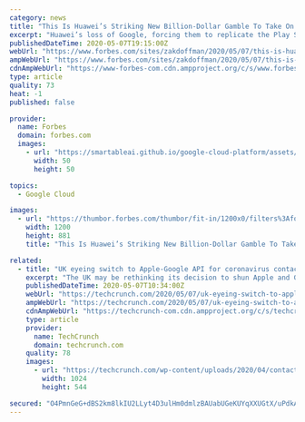 ```yaml
---
category: news
title: "This Is Huawei’s Striking New Billion-Dollar Gamble To Take On Apple, Google (And Tesla)"
excerpt: "Huawei’s loss of Google, forcing them to replicate the Play Store and its underlying services, has sent China’s tech giant down an Apple-shaped path. A leading device manufacturer with its own app ecosystem,"
publishedDateTime: 2020-05-07T19:15:00Z
webUrl: "https://www.forbes.com/sites/zakdoffman/2020/05/07/this-is-huaweis-striking-new-billion-dollar-gamble-to-take-on-apple-google-and-tesla/"
ampWebUrl: "https://www.forbes.com/sites/zakdoffman/2020/05/07/this-is-huaweis-striking-new-billion-dollar-gamble-to-take-on-apple-google-and-tesla/amp/"
cdnAmpWebUrl: "https://www-forbes-com.cdn.ampproject.org/c/s/www.forbes.com/sites/zakdoffman/2020/05/07/this-is-huaweis-striking-new-billion-dollar-gamble-to-take-on-apple-google-and-tesla/amp/"
type: article
quality: 73
heat: -1
published: false

provider:
  name: Forbes
  domain: forbes.com
  images:
    - url: "https://smartableai.github.io/google-cloud-platform/assets/images/organizations/forbes.com-50x50.jpg"
      width: 50
      height: 50

topics:
  - Google Cloud

images:
  - url: "https://thumbor.forbes.com/thumbor/fit-in/1200x0/filters%3Aformat%28jpg%29/https%3A%2F%2Fspecials-images.forbesimg.com%2Fimageserve%2F1192081202%2F0x0.jpg"
    width: 1200
    height: 881
    title: "This Is Huawei’s Striking New Billion-Dollar Gamble To Take On Apple, Google (And Tesla)"

related:
  - title: "UK eyeing switch to Apple-Google API for coronavirus contacts tracing — report"
    excerpt: "The UK may be rethinking its decision to shun Apple and Google’s API for its national coronavirus contacts tracing app, according to the Financial Times, which reported yesterday that the government is paying an IT supplier to investigate whether it can integrate the tech giants’"
    publishedDateTime: 2020-05-07T10:34:00Z
    webUrl: "https://techcrunch.com/2020/05/07/uk-eyeing-switch-to-apple-google-api-for-coronavirus-contacts-tracing-report/"
    ampWebUrl: "https://techcrunch.com/2020/05/07/uk-eyeing-switch-to-apple-google-api-for-coronavirus-contacts-tracing-report/amp/"
    cdnAmpWebUrl: "https://techcrunch-com.cdn.ampproject.org/c/s/techcrunch.com/2020/05/07/uk-eyeing-switch-to-apple-google-api-for-coronavirus-contacts-tracing-report/amp/"
    type: article
    provider:
      name: TechCrunch
      domain: techcrunch.com
    quality: 78
    images:
      - url: "https://techcrunch.com/wp-content/uploads/2020/04/contact-tracing-api-google-apple.png?w=1024"
        width: 1024
        height: 544

secured: "O4PmnGeG+dBS2km8lkIU2LLyt4D3ulHm0dmlzBAUabUGeKUYqXXUGtX/uPdkAqyB5lItNmNZx5jzqzXllzWBYJAWnh+/RctIzo3wBgM0lSvI9YgmRg+6H/zqUDQZLSY/KIr3tdBM/koxXkS9mYLQZTM/O2CDpnssUN640U2QbvHDGChbJf+poXyhxbBNlCPgi2cd/eFL4U6FuODLTxCG3xBb2WFzUFfdrOpwT4uI2URjTbTrDzz9qyTFPQMrguyGGOeiPEliTAF22VCBKRUda4HA4V5EhcF9c3kpDle2nQ2NZlfNZcgO/LSXBgoZUaZJ;Evveu0zhOfeaMD9T51Z+vw=="
---
```


